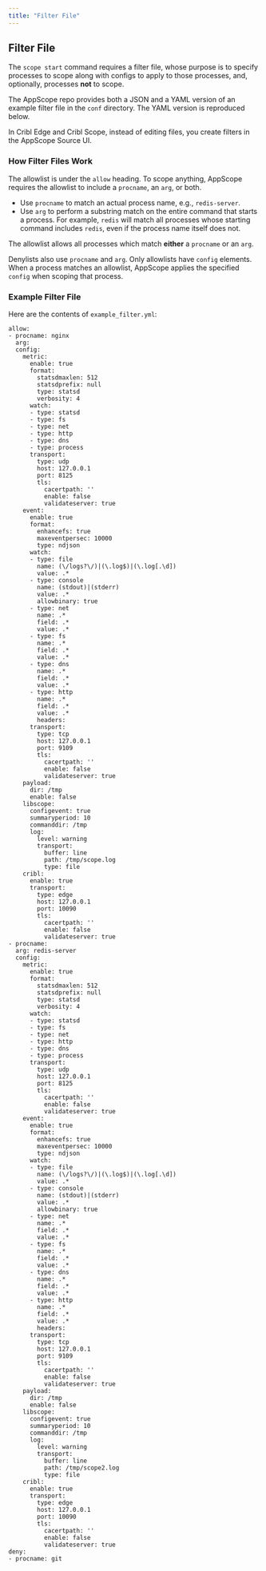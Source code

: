 ```yaml
---
title: "Filter File"
---
```


## Filter File

The `scope start` command requires a filter file, whose purpose is to specify processes to scope along with configs to apply to those processes, and, optionally, processes **not** to scope.

The AppScope repo provides both a JSON and a YAML version of an example filter file in the `conf` directory. The YAML version is reproduced below.

In Cribl Edge and Cribl Scope, instead of editing files, you create filters in the AppScope Source UI.

### How Filter Files Work

The allowlist is under the `allow` heading. To scope anything, AppScope requires the allowlist to include a `procname`, an `arg`, or both.

- Use `procname` to match an actual process name, e.g., `redis-server`.
- Use `arg` to perform a substring match on the entire command that starts a process. For example, `redis` will match all processes whose starting command includes `redis`, even if the process name itself does not.

The allowlist allows all processes which match **either** a `procname` or an `arg`.

Denylists also use `procname` and `arg`. Only allowlists have `config` elements. When a process matches an allowlist, AppScope applies the specified `config` when scoping that process.

### Example Filter File

Here are the contents of `example_filter.yml`:

```
allow:
- procname: nginx
  arg: 
  config:
    metric:
      enable: true
      format:
        statsdmaxlen: 512
        statsdprefix: null
        type: statsd
        verbosity: 4
      watch:
      - type: statsd
      - type: fs
      - type: net
      - type: http
      - type: dns
      - type: process
      transport:
        type: udp
        host: 127.0.0.1
        port: 8125
        tls:
          cacertpath: ''
          enable: false
          validateserver: true
    event:
      enable: true
      format:
        enhancefs: true
        maxeventpersec: 10000
        type: ndjson
      watch:
      - type: file
        name: (\/logs?\/)|(\.log$)|(\.log[.\d])
        value: .*
      - type: console
        name: (stdout)|(stderr)
        value: .*
        allowbinary: true
      - type: net
        name: .*
        field: .*
        value: .*
      - type: fs
        name: .*
        field: .*
        value: .*
      - type: dns
        name: .*
        field: .*
        value: .*
      - type: http
        name: .*
        field: .*
        value: .*
        headers:
      transport:
        type: tcp
        host: 127.0.0.1
        port: 9109
        tls:
          cacertpath: ''
          enable: false
          validateserver: true
    payload:
      dir: /tmp
      enable: false
    libscope:
      configevent: true
      summaryperiod: 10
      commanddir: /tmp
      log:
        level: warning
        transport:
          buffer: line
          path: /tmp/scope.log
          type: file
    cribl:
      enable: true
      transport:
        type: edge
        host: 127.0.0.1
        port: 10090
        tls:
          cacertpath: ''
          enable: false
          validateserver: true
- procname: 
  arg: redis-server
  config:
    metric:
      enable: true
      format:
        statsdmaxlen: 512
        statsdprefix: null
        type: statsd
        verbosity: 4
      watch:
      - type: statsd
      - type: fs
      - type: net
      - type: http
      - type: dns
      - type: process
      transport:
        type: udp
        host: 127.0.0.1
        port: 8125
        tls:
          cacertpath: ''
          enable: false
          validateserver: true
    event:
      enable: true
      format:
        enhancefs: true
        maxeventpersec: 10000
        type: ndjson
      watch:
      - type: file
        name: (\/logs?\/)|(\.log$)|(\.log[.\d])
        value: .*
      - type: console
        name: (stdout)|(stderr)
        value: .*
        allowbinary: true
      - type: net
        name: .*
        field: .*
        value: .*
      - type: fs
        name: .*
        field: .*
        value: .*
      - type: dns
        name: .*
        field: .*
        value: .*
      - type: http
        name: .*
        field: .*
        value: .*
        headers:
      transport:
        type: tcp
        host: 127.0.0.1
        port: 9109
        tls:
          cacertpath: ''
          enable: false
          validateserver: true
    payload:
      dir: /tmp
      enable: false
    libscope:
      configevent: true
      summaryperiod: 10
      commanddir: /tmp
      log:
        level: warning
        transport:
          buffer: line
          path: /tmp/scope2.log
          type: file
    cribl:
      enable: true
      transport:
        type: edge
        host: 127.0.0.1
        port: 10090
        tls:
          cacertpath: ''
          enable: false
          validateserver: true
deny:
- procname: git
```
